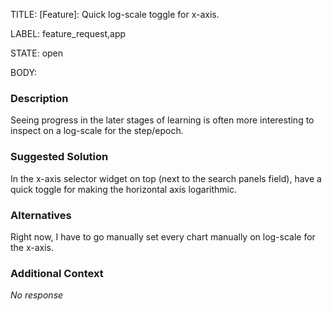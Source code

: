 TITLE:
[Feature]: Quick log-scale toggle for x-axis.

LABEL:
feature_request,app

STATE:
open

BODY:
### Description

Seeing progress in the later stages of learning is often more interesting to inspect on a log-scale for the step/epoch.

### Suggested Solution

In the x-axis selector widget on top (next to the search panels field), have a quick toggle for making the horizontal axis logarithmic.

### Alternatives

Right now, I have to go manually set every chart manually on log-scale for the x-axis.

### Additional Context

_No response_

